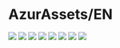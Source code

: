 # AzurAssets/EN
![](https://img.shields.io/badge/EN-7.1.459-blue?style=flat-square)
![](https://img.shields.io/badge/CV-467-blue?style=flat-square)
![](https://img.shields.io/badge/L2D-514-blue?style=flat-square)
![](https://img.shields.io/badge/PIC-15-blue?style=flat-square)
![](https://img.shields.io/badge/BGM-13-blue?style=flat-square)
![](https://img.shields.io/badge/CIPHER-24-blue?style=flat-square)
![](https://img.shields.io/badge/MANGA-24-blue?style=flat-square)
![](https://img.shields.io/badge/PAINTING-82-blue?style=flat-square)